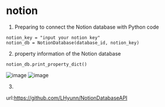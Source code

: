 # notion

1. Preparing to connect the Notion database with Python code
```database_id = "input your database id"
notion_key = "input your notion key"
notion_db = NotionDatabase(database_id, notion_key)
```

2. property information of the Notion database
```
notion_db.print_property_dict()
```
![image](https://github.com/user-attachments/assets/a8b9a7b3-2526-418c-8b7d-192a4635f6fa) ![image](https://github.com/user-attachments/assets/4ae3bfa8-cc6a-4ba3-8bce-caa198ac4489)

3. 

url:https://github.com/LHyunn/NotionDatabaseAPI
